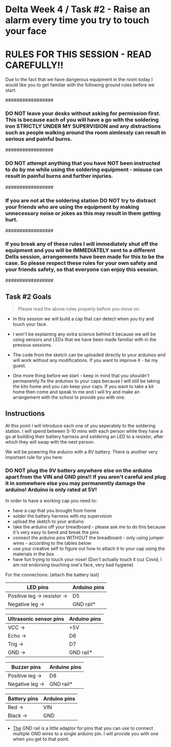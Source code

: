 # Delta Week 4 / Task #2 - Raise an alarm every time you try to touch your face


# RULES FOR THIS SESSION - READ CAREFULLY!!
Due to the fact that we have dangerous equipment in the room today I would like you to get familiar with the following ground rules before we start:

#################

### DO NOT leave your desks without asking for permission first. This is because each of you will have a go with the soldering iron STRICTLY UNDER MY SUPERVISION and any distractions such as people walking around the room aimlessly can result in serious and painful burns.

#################

### DO NOT attempt anything that you have NOT been instructed to do by me while using the soldering equipment - misuse can result in painful burns and further injuries.

#################

### If you are not at the soldering station DO NOT try to distract your friends who are using the equipment by making unnecessary noise or jokes as this may result in them getting hurt.

#################

### If you break any of these rules I will immediately shut off the equipment and you will be IMMEDIATELY sent to a different Delta session, arrangements have been made for this to be the case. So please respect these rules for your own safety and your friends safety, so that everyone can enjoy this session.

#################

## Task #2 Goals

> Please read the above rules properly before you move on.

 - In this session we will build a cap that can detect when you try and touch your face. 

 - I won't be explaining any extra science behind it because we will be using sensors and LEDs that we have been made familiar with in the previous sessions.

 - The code from the sketch can be uploaded directly to your arduinos and will work without any modifications. If you want to improve it - be my guest.

 - One more thing before we start - keep in mind that you shouldn't permanently fix the arduinos to your caps because I will still be taking the kits home and you can keep your caps. If you want to take a kit home then come and speak to me and I will try and make an arrangement with the school to provide you with one.

## Instructions

At this point I will introduce each one of you seperately to the soldering station. I will spend between 5-10 mins with each person while they have a go at building their battery harness and soldering an LED to a resistor, after which they will swap with the next person.

We will be powering the arduino with a 9V battery. There is another very important rule for you here:

### DO NOT plug the 9V battery anywhere else on the arduino apart from the VIN and GND pins!! If you aren't careful and plug it in somewhere else you may permanently damage the arduino! Arduino is only rated at 5V!

In order to have a working cap you need to:
 - have a cap that you brought from home
 - solder the battery harness with my supervision
 - upload the sketch to your arduino
 - take the arduino off your breadboard - please ask me to do this because it's very easy to bend and break the pins
 - connect the arduino pins WITHOUT the breadboard - only using jumper wires - according to the tables below
 - use your creative self to figure out how to attach it to your cap using the materials in the box
 - have fun trying to touch your nose! (Don't actually touch it cuz Covid, I am not endorsing touching one's face, very bad hygiene)
 
 
For the connections: (attach the battery last)

| LED pins                     | Arduino pins |
|------------------------------|--------------|
| Positive leg  -> resistor -> | D5           |
| Negative leg  ->             | GND rail*    |


| Ultrasonic sensor pins | Arduino pins |
|------------------------|--------------|
| VCC  ->                | +5V          |
| Echo ->                | D6           |
| Trig ->                | D7           |
| GND  ->                | GND rail*    |


| Buzzer pins       | Arduino pins |
|-------------------|--------------|
| Positive leg  ->  | D8           |
| Negative leg  ->  | GND rail*    |


| Battery pins | Arduino pins |
|--------------|--------------|
| Red    ->    | VIN          |
| Black  ->    | GND          |


* [The](https://docs.google.com/presentation/d/1l_CIk0PqJNQLfU4tgBS4jl3XlfezpwTllTIqkEpZ-CY/edit?usp=sharing) GND rail is a little adaptor for pins that you can use to connect multiple GND wires to a single arduino pin. I will provide you with one when you get to that point.
